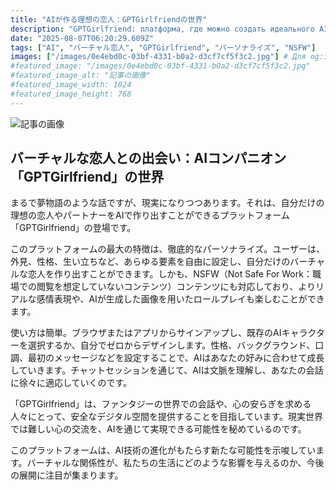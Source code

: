 ```yaml
---
title: "AIが作る理想の恋人：GPTGirlfriendの世界"
description: "GPTGirlfriend: платформа, где можно создать идеального AI-партнера. Настройка внешности, характера, NSFW контент. Общение, адаптация к вашим предпочтениям. Новая эра виртуальных отношений."
date: "2025-08-07T06:20:29.609Z"
tags: ["AI", "バーチャル恋人", "GPTGirlfriend", "パーソナライズ", "NSFW"]
images: ["/images/0e4ebd0c-03bf-4331-b0a2-d3cf7cf5f3c2.jpg"] # Для og:image
#featured_image: "/images/0e4ebd0c-03bf-4331-b0a2-d3cf7cf5f3c2.jpg"
#featured_image_alt: "記事の画像"
#featured_image_width: 1024
#featured_image_height: 768
---
```

![記事の画像](/images/0e4ebd0c-03bf-4331-b0a2-d3cf7cf5f3c2.jpg)
## バーチャルな恋人との出会い：AIコンパニオン「GPTGirlfriend」の世界

まるで夢物語のような話ですが、現実になりつつあります。それは、自分だけの理想の恋人やパートナーをAIで作り出すことができるプラットフォーム「GPTGirlfriend」の登場です。

このプラットフォームの最大の特徴は、徹底的なパーソナライズ。ユーザーは、外見、性格、生い立ちなど、あらゆる要素を自由に設定し、自分だけのバーチャルな恋人を作り出すことができます。しかも、NSFW（Not Safe For Work：職場での閲覧を想定していないコンテンツ）コンテンツにも対応しており、よりリアルな感情表現や、AIが生成した画像を用いたロールプレイも楽しむことができます。

使い方は簡単。ブラウザまたはアプリからサインアップし、既存のAIキャラクターを選択するか、自分でゼロからデザインします。性格、バックグラウンド、口調、最初のメッセージなどを設定することで、AIはあなたの好みに合わせて成長していきます。チャットセッションを通じて、AIは文脈を理解し、あなたの会話に徐々に適応していくのです。

「GPTGirlfriend」は、ファンタジーの世界での会話や、心の安らぎを求める人々にとって、安全なデジタル空間を提供することを目指しています。現実世界では難しい心の交流を、AIを通じて実現できる可能性を秘めているのです。

このプラットフォームは、AI技術の進化がもたらす新たな可能性を示唆しています。バーチャルな関係性が、私たちの生活にどのような影響を与えるのか、今後の展開に注目が集まります。
